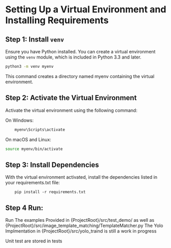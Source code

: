 # Setting Up a Virtual Environment and Installing Requirements

## Step 1: Install `venv`
Ensure you have Python installed. You can create a virtual environment using the `venv` module, which is included in Python 3.3 and later.

```bash
python3 -m venv myenv
```

This command creates a directory named myenv containing the virtual environment.

## Step 2: Activate the Virtual Environment
Activate the virtual environment using the following command:

On Windows:
```bash
    myenv\Scripts\activate
```
On macOS and Linux:
```bash
source myenv/bin/activate
```

## Step 3: Install Dependencies
With the virtual environment activated, install the dependencies listed in your requirements.txt file:
```
    pip install -r requirements.txt
```

## Step 4 Run:
Run The examples Provided in {ProjectRoot}/src/test_demo/ as well as 
{ProjectRoot}/src/image_template_matching/TemplateMatcher.py
The Yolo Implmentation in {ProjectRoot}/src/yolo_traind is still a work in progress

Unit test are stored in tests